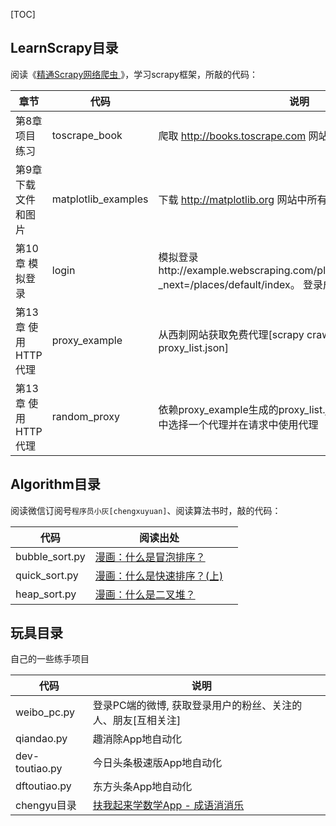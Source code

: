 [TOC]
## LearnScrapy目录
阅读《[精通Scrapy网络爬虫 ](http://item.jd.com/12207223.html?dist=)》，学习scrapy框架，所敲的代码：

| 章节 | 代码 | 说明 |
| --- | --- | --- |
| 第8章 项目练习 | toscrape_book | 爬取 http://books.toscrape.com 网站中的书籍信息 |
| 第9章 下载文件和图片 | matplotlib_examples | 下载 http://matplotlib.org 网站中所有例子的源码文件到本地 |
| 第10章 模拟登录 | login | 模拟登录http://example.webscraping.com/places/default/user/login?_next=/places/default/index。 登录成功后获取用户信息 |
| 第13章 使用HTTP代理 | proxy_example | 从西刺网站获取免费代理[scrapy crawl xici_proxy -o proxy_list.json] |
| 第13章 使用HTTP代理 | random_proxy | 依赖proxy_example生成的proxy_list.json，从proxy_list.json中选择一个代理并在请求中使用代理 |


## Algorithm目录
阅读微信订阅号`程序员小灰[chengxuyuan]`、阅读算法书时，敲的代码：

| 代码 | 阅读出处 |  |
| --- | --- | --- |
| bubble_sort.py | [漫画：什么是冒泡排序？](https://mp.weixin.qq.com/s/wO11PDZSM5pQ0DfbQjKRQA) |  |
| quick_sort.py | [漫画：什么是快速排序？(上)](https://mp.weixin.qq.com/s/wXvs98RGumzFHvQlC1dOeA) |  |
| heap_sort.py | [漫画：什么是二叉堆？](https://mp.weixin.qq.com/s/NJmGs5rLkxiKfYsipx5jCQ) |  |


## 玩具目录
自己的一些练手项目

| 代码 | 说明 |  |
| --- | --- | --- |
| weibo_pc.py | 登录PC端的微博, 获取登录用户的粉丝、关注的人、朋友[互相关注] |  |
| qiandao.py | 趣消除App地自动化 |  |
| dev-toutiao.py | 今日头条极速版App地自动化 |  |
| dftoutiao.py | 东方头条App地自动化 |  |
| chengyu目录 | [扶我起来学数学App - 成语消消乐](https://www.52pojie.cn/thread-978172-1-1.html) |  |









